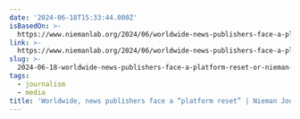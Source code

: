 ```yaml
---
date: '2024-06-18T15:33:44.000Z'
isBasedOn: >-
  https://www.niemanlab.org/2024/06/worldwide-news-publishers-face-a-platform-reset/
link: >-
  https://www.niemanlab.org/2024/06/worldwide-news-publishers-face-a-platform-reset/
slug: >-
  2024-06-18-worldwide-news-publishers-face-a-platform-reset-or-nieman-journalism-lab
tags:
  - journalism
  - media
title: 'Worldwide, news publishers face a “platform reset” | Nieman Journalism Lab'
---
```

 
